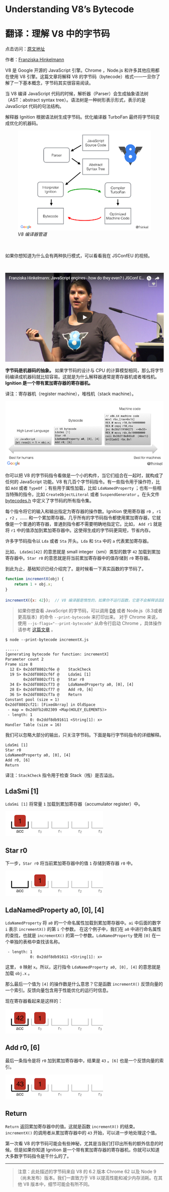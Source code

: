 # Understanding V8’s Bytecode
# 翻译：理解 V8 中的字节码

点击访问：[原文地址](https://medium.com/dailyjs/understanding-v8s-bytecode-317d46c94775)

作者：[Franziska Hinkelmann](https://medium.com/@fhinkel)

V8 是 Google 开源的 JavaScript 引擎。Chrome ，Node.js 和许多其他应用都在使用 V8 引擎。这篇文章将解释 V8 的字节码（bytecode）格式——一旦你了解了一下基本概念，字节码其实很容易阅读。

当 V8 编译 JavaScript 代码的时候，解析器（Parser）会生成抽象语法树（AST：abstract syntax tree）。语法树是一种树形表示形式，表示的是 JavaScript 代码的句法结构。

解释器 Ignition 根据语法树生成字节码。优化编译器 TurboFan 最终将字节码变成优化的机器码。

<figure>
    <img src="./illustrations/ByteCode/png01.png" width="650" alt="V8’s compiler pipeline" align="center">
    <figcaption><em>V8 编译器管道</em></figcaption>
    <br><br>
</figure>

如果你想知道为什么会有两种执行模式，可以看看我在 JSConfEU 的视频。

<br/>

[![JavaScript Engines](./illustrations/ByteCode/png02.png)](https://www.youtube.com/watch?v=p-iiEDtpy6I)

**字节码是机器码的抽象。** 如果字节码的设计与 CPU 的计算模型相同，那么将字节码编译成机器码就比较容易。这就是为什么解释器通常是寄存器机或者堆栈机。**Ignition 是一个带有累加寄存器的寄存器机。**

译注：寄存器机（register machine），堆栈机（stack machine）。

![PNG03](./illustrations/ByteCode/png03.png)

你可以把 V8 的字节码指令看做是一个小的构件，当它们组合在一起时，就构成了任何的 JavaScript 功能。V8 有几百个字节码指令。有一些指令用于操作符，比如 `Add` 或者 `TypeOf` ；有些用于属性加载，比如 `LdaNamedProperty` ；也有一些相当特殊的指令，比如 `CreateObjectLiteral` 或者 `SuspendGenerator` 。在头文件 [bytecodes.h](https://github.com/v8/v8/blob/master/src/interpreter/bytecodes.h) 中定义了字节码的所有指令集。

每个指令将它的输入和输出指定为寄存器的操作数。Ignition 使用寄存器 `r0` ，`r1` ，`r2` ，…… 和一个累加寄存器。几乎所有的字节码指令都使用累加寄存器，它就像是一个普通的寄存器，普通到指令都不需要明确地指定它。比如， `Add r1` 就是将 `r1` 中的值添加到累加寄存器中。这使得生成的字节码更简短，节省内存。

许多字节码指令以 `Lda` 或者 `Sta` 开头。`Lda` 和 `Sta` 中的 `a` 代表累加寄存器。

比如， `LdaSmi[42]` 的意思就是 small integer（smi）类型的数字 `42` 加载到累加寄存器中。`Star r0` 的意思就是将当前累加寄存器中的值存储到 `r0` 寄存器。

到此为止，基础知识已经介绍完了。是时候看一下真实函数的字节码了。

```js
function incrementX(obj) {
    return 1 + obj.x;
}

incrementX({x: 42});  // V8 编译器是惰性的，如果你不运行函数，它是不会解释该函数的。
```

> 如果你想查看 JavaScript 的字节码，可以调用 [D8](https://github.com/v8/v8/wiki/Using-D8) 或者 Node.js（8.3或者更高版本）的命令 `--print-bytecode` 来打印出来。
> 对于 Chrome 来说，使用 `--js-flags="--print-bytecode"` 从命令行启动 Chrome ，具体操作请参考 [这篇文章](https://www.chromium.org/developers/how-tos/run-chromium-with-flags) 。


```
$ node --print-bytecode incrementX.js
```

```x86asm
......
[generating bytecode for function: incrementX]
Parameter count 2
Frame size 8
  12 E> 0x2ddf8802cf6e @    StackCheck
  19 S> 0x2ddf8802cf6f @    LdaSmi [1]
        0x2ddf8802cf71 @    Star r0
  34 E> 0x2ddf8802cf73 @    LdaNamedProperty a0, [0], [4]
  28 E> 0x2ddf8802cf77 @    Add r0, [6]
  36 S> 0x2ddf8802cf7a @    Return
Constant pool (size = 1)
0x2ddf8802cf21: [FixedArray] in OldSpace
 - map = 0x2ddfb2d02309 <Map(HOLEY_ELEMENTS)>
 - length: 1
           0: 0x2ddf8db91611 <String[1]: x>
Handler Table (size = 16)
```

我们可以忽略大部分的输出，只关注字节码。下面是每行字节码指令的详细解释。

```x86asm
LdaSmi [1]
Star r0
LdaNamedProperty a0, [0], [4]
Add r0, [6]
Return
```

译注：`StackCheck` 指令用于检查 Stack（栈）是否溢出。

## LdaSmi [1]

`LdaSmi [1]` 将常量 `1` 加载到累加寄存器（accumulator register）中。

![PNG04](./illustrations/ByteCode/png04.png)

## Star r0

下一步，`Star r0` 将当前累加寄存器中的值 `1` 存储到寄存器 `r0` 中。

![PNG05](./illustrations/ByteCode/png05.png)

## LdaNamedProperty a0, [0], [4]

`LdaNamedProperty` 将 `a0` 的一个命名属性加载到累加寄存器中。`ai` 中后面的数字 `i` 表示 `incrementX()` 的第 `i` 个参数。
在这个例子中，我们在 `a0` 中进行命名属性的查找，也就是 `incrementX()` 的第一个参数。`LdaNamedProperty` 使用 `[0]` 在一个单独的表格中查找该名称。

```arm
 - length: 1
           0: 0x2ddf8db91611 <String[1]: x>
```

这里， `0` 映射 `x`。所以，这行指令 `LdaNamedProperty a0, [0], [4]` 的意思就是加载 `obj.x` 。

那么最后一个值为 `[4]` 的操作数是什么意思？它是函数 `incrementX()` 反馈向量的一个索引。反馈向量包含用于性能优化的运行时信息。

 现在寄存器看起来是这样的：

![PNG06](./illustrations/ByteCode/png06.png)

## Add r0, [6]

最后一条指令是将 `r0` 加到累加寄存器中，结果是 `43` 。`[6]` 也是一个反馈向量的索引。

![PNG07](./illustrations/ByteCode/png07.png)

## Return

`Return` 返回累加寄存器中的值。这就是函数 `incrementX()` 的结束。`incrementX()` 的调用者从累加寄存器中的 `43` 开始，可以进一步地处理这个值。

第一次看 V8 的字节码可能会有些神秘，尤其是当我们打印出所有的额外信息的时候。但是如果你知道 Ignition 是一个带有累加寄存器的寄存器机，你就可以知道大多数字节码指令是干什么的了。

---

>注意：此处描述的字节码来自 V8 的 6.2 版本 Chrome 62 以及 Node 9（尚未发布）版本。我们一直致力于 V8 以提高性能和减少内存消耗。在其他 V8 版本中，细节可能会有所不同。